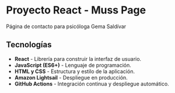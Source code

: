 # Proyecto React - Muss Page

Página de contacto para psicóloga Gema Saldívar

## Tecnologías

- **React** - Librería para construir la interfaz de usuario.
- **JavaScript (ES6+)** - Lenguaje de programación.
- **HTML y CSS** - Estructura y estilo de la aplicación.
- **Amazon Lightsail** - Despliegue en producción.
- **GitHub Actions** - Integración continua y despliegue automático.

